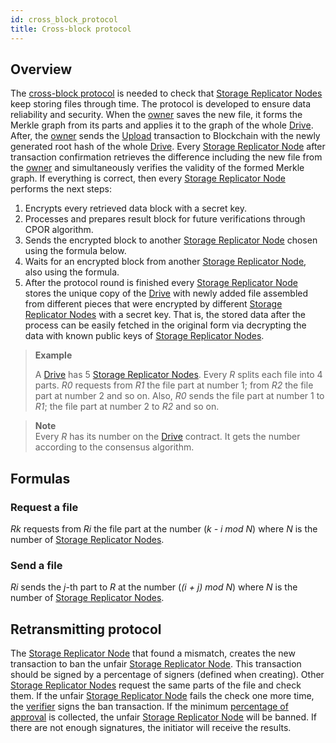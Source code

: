 ```yaml
---
id: cross_block_protocol
title: Cross-block protocol
---
```


## Overview

The [cross-block protocol](cross_block_protocol.md) is needed to check that [Storage Replicator Nodes](../roles/replicator.md) keep storing files through time. The protocol is developed to ensure data reliability and security. When the [owner](../roles/owner.md) saves the new file, it forms the Merkle graph from its parts and applies it to the graph of the whole [Drive](../built_in_features/drive/overview.md). After, the [owner](../roles/owner.md) sends the [Upload](../built_in_features/drive/lifecycle.md#upload) transaction to Blockchain with the newly generated root hash of the whole [Drive](../built_in_features/drive/overview.md). Every [Storage Replicator Node](../roles/replicator.md) after transaction confirmation retrieves the difference including the new file from the [owner](../roles/owner.md) and simultaneously verifies the validity of the formed Merkle graph. If everything is correct, then every [Storage Replicator Node](../roles/replicator.md) performs the next steps:

1. Encrypts every retrieved data block with a secret key.
2. Processes and prepares result block for future verifications through CPOR algorithm.
3. Sends the encrypted block to another [Storage Replicator Node](../roles/replicator.md) chosen using the formula below.
4. Waits for an encrypted block from another [Storage Replicator Node](../roles/replicator.md), also using the formula.
5. After the protocol round is finished every [Storage Replicator Node](../roles/replicator.md) stores the unique copy of the [Drive](../built_in_features/drive/overview.md) with newly added file assembled from different pieces that were encrypted by different [Storage Replicator Nodes](../roles/replicator.md) with a secret key. That is, the stored data after the process can be easily fetched in the original form via decrypting the data with known public keys of [Storage Replicator Nodes](../roles/replicator.md).

> **Example**
>
> A [Drive](../built_in_features/drive/overview.md) has 5 [Storage Replicator Nodes](../roles/replicator.md). Every _R_ splits each file into 4 parts. _R0_ requests from _R1_ the file part at number 1; from _R2_ the file part at number 2 and so on. Also, _R0_ sends the file part at number 1 to _R1_; the file part at number 2 to _R2_ and so on.

>**Note**\
>Every _R_ has its number on the [Drive](../built_in_features/drive/overview.md) contract. It gets the number according to the consensus algorithm.

## Formulas

### Request a file

_Rk_ requests from _Ri_ the file part at the number (_k - i mod N_) where _N_ is the number of [Storage Replicator Nodes](../roles/replicator.md).

### Send a file

_Ri_ sends the _j_-th part to _R_ at the number (_(i + j) mod N_) where _N_ is the number of [Storage Replicator Nodes](../roles/replicator.md).

## Retransmitting protocol

The [Storage Replicator Node](../roles/replicator.md) that found a mismatch, creates the new transaction to ban the unfair [Storage Replicator Node](../roles/replicator.md). This transaction should be signed by a percentage of signers (defined when creating). Other [Storage Replicator Nodes](../roles/replicator.md) request the same parts of the file and check them. If the unfair [Storage Replicator Node](../roles/replicator.md) fails the check one more time, the [verifier](../roles/replicator.md) signs the ban transaction. If the minimum [percentage of approval](../built_in_features/drive/overview.md#percent-approvers) is collected, the unfair [Storage Replicator Node](../roles/replicator.md) will be banned. If there are not enough signatures, the initiator will receive the results.
